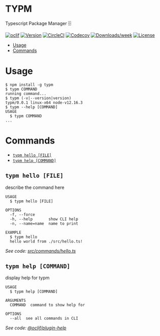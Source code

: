 TYPM
====

Typescript Package Manager 🗄

[![oclif](https://img.shields.io/badge/cli-oclif-brightgreen.svg)](https://oclif.io)
[![Version](https://img.shields.io/npm/v/typm.svg)](https://npmjs.org/package/typm)
[![CircleCI](https://circleci.com/gh/scottjr632/typm/tree/master.svg?style=shield)](https://circleci.com/gh/scottjr632/typm/tree/master)
[![Codecov](https://codecov.io/gh/scottjr632/typm/branch/master/graph/badge.svg)](https://codecov.io/gh/scottjr632/typm)
[![Downloads/week](https://img.shields.io/npm/dw/typm.svg)](https://npmjs.org/package/typm)
[![License](https://img.shields.io/npm/l/typm.svg)](https://github.com/scottjr632/typm/blob/master/package.json)

<!-- toc -->
* [Usage](#usage)
* [Commands](#commands)
<!-- tocstop -->
# Usage
<!-- usage -->
```sh-session
$ npm install -g typm
$ typm COMMAND
running command...
$ typm (-v|--version|version)
typm/0.0.1 linux-x64 node-v12.16.3
$ typm --help [COMMAND]
USAGE
  $ typm COMMAND
...
```
<!-- usagestop -->
# Commands
<!-- commands -->
* [`typm hello [FILE]`](#typm-hello-file)
* [`typm help [COMMAND]`](#typm-help-command)

## `typm hello [FILE]`

describe the command here

```
USAGE
  $ typm hello [FILE]

OPTIONS
  -f, --force
  -h, --help       show CLI help
  -n, --name=name  name to print

EXAMPLE
  $ typm hello
  hello world from ./src/hello.ts!
```

_See code: [src/commands/hello.ts](https://github.com/scottjr632/typm/blob/v0.0.1/src/commands/hello.ts)_

## `typm help [COMMAND]`

display help for typm

```
USAGE
  $ typm help [COMMAND]

ARGUMENTS
  COMMAND  command to show help for

OPTIONS
  --all  see all commands in CLI
```

_See code: [@oclif/plugin-help](https://github.com/oclif/plugin-help/blob/v3.1.0/src/commands/help.ts)_
<!-- commandsstop -->
